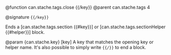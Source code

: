 @function can.stache.tags.close {{/key}}
@parent can.stache.tags 4

@signature `{{/key}}`

Ends a [can.stache.tags.section {{#key}}] or [can.stache.tags.sectionHelper {{#helper}}]
block.

@param {can.stache.key} [key] A key that matches the opening key or helper name. It's also
possible to simply write `{{/}}` to end a block.
